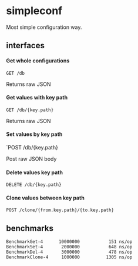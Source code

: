 # simpleconf

Most simple configuration way.

## interfaces

#### Get whole configurations

`GET /db`

Returns raw JSON

#### Get values with key path

`GET /db/{key.path}`

Returns raw JSON

#### Set values by key path

`POST /db/{key.path}

Post raw JSON body

#### Delete values key path

`DELETE /db/{key.path}`

#### Clone values between key path

`POST /clone/{from.key.path}/{to.key.path}`

## benchmarks

```
BenchmarkGet-4      10000000           151 ns/op
BenchmarkSet-4       2000000           648 ns/op
BenchmarkDel-4       3000000           478 ns/op
BenchmarkClone-4     1000000          1305 ns/op
```
